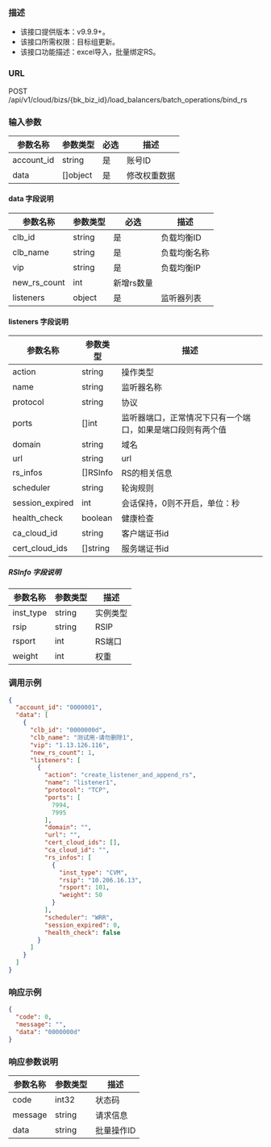 ### 描述

- 该接口提供版本：v9.9.9+。
- 该接口所需权限：目标组更新。
- 该接口功能描述：excel导入，批量绑定RS。

### URL

POST /api/v1/cloud/bizs/{bk_biz_id}/load_balancers/batch_operations/bind_rs


### 输入参数

| 参数名称       | 参数类型     | 必选 | 描述     |
|------------|----------|----|--------|
| account_id | string   | 是  | 账号ID   |
| data       | []object | 是  | 修改权重数据 |

#### data 字段说明

| 参数名称         | 参数类型   | 必选     | 描述     |
|--------------|--------|--------|--------|
| clb_id       | string | 是      | 负载均衡ID |
| clb_name     | string | 是      | 负载均衡名称 |
| vip          | string | 是      | 负载均衡IP |
| new_rs_count | int    | 新增rs数量 |
| listeners    | object | 是      | 监听器列表  |

#### listeners 字段说明
| 参数名称            | 参数类型     | 描述                            |
|-----------------|----------|-------------------------------|
| action          | string   | 操作类型                          | 
| name            | string   | 监听器名称                         | 
| protocol        | string   | 协议                            | 
| ports           | []int    | 监听器端口，正常情况下只有一个端口，如果是端口段则有两个值 | 
| domain          | string   | 域名                            | 
| url             | string   | url                           | 
| rs_infos        | []RSInfo | RS的相关信息                       | 
| scheduler       | string   | 轮询规则                          | 
| session_expired | int      | 会话保持，0则不开启，单位：秒               |
| health_check    | boolean  | 健康检查                          |
| ca_cloud_id     | string   | 客户端证书id                       |
| cert_cloud_ids  | []string | 服务端证书id                       |

##### RSInfo 字段说明
| 参数名称      | 参数类型   | 描述   |
|-----------|--------|------|
| inst_type | string | 实例类型 |
| rsip      | string | RSIP |
| rsport    | int    | RS端口 |
| weight    | int    | 权重   |


### 调用示例
```json
{
  "account_id": "0000001",
  "data": [
    {
      "clb_id": "0000000d",
      "clb_name": "测试用-请勿删除1",
      "vip": "1.13.126.116",
      "new_rs_count": 1,
      "listeners": [
        {
          "action": "create_listener_and_append_rs",
          "name": "listener1",
          "protocol": "TCP",
          "ports": [
            7994,
            7995
          ],
          "domain": "",
          "url": "",
          "cert_cloud_ids": [],
          "ca_cloud_id": "",
          "rs_infos": [
            {
              "inst_type": "CVM",
              "rsip": "10.206.16.13",
              "rsport": 101,
              "weight": 50
            }
          ],
          "scheduler": "WRR",
          "session_expired": 0,
          "health_check": false
        }
      ]
    }
  ]
}
```

### 响应示例

```json
{
  "code": 0,
  "message": "",
  "data": "0000000d"
}
```

### 响应参数说明
| 参数名称    | 参数类型   | 描述     |
|---------|--------|--------|
| code    | int32  | 状态码    |
| message | string | 请求信息   |
| data    | string | 批量操作ID |
